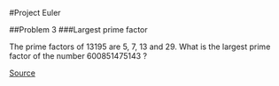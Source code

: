 #Project Euler

##Problem 3
###Largest prime factor

The prime factors of 13195 are 5, 7, 13 and 29.
What is the largest prime factor of the number 600851475143 ?

[Source](https://projecteuler.net/problem=3)